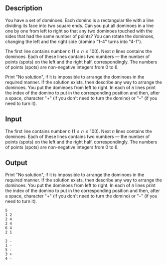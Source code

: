 ## Description

<div><p>You have a set of dominoes. Each domino is a rectangular tile with a line dividing its face into two square ends. Can you put all dominoes in a line one by one from left to right so that any two dominoes touched with the sides that had the same number of points? You can rotate the dominoes, changing the left and the right side (domino "1-4" turns into "4-1").</p></div><div class="input-specification"><p>The first line contains number <span class="tex-span"><i>n</i></span> (<span class="tex-span">1  ≤  <i>n</i>  ≤  100</span>). Next <span class="tex-span"><i>n</i></span> lines contains the dominoes. Each of these lines contains two numbers — the number of points (spots) on the left and the right half, correspondingly. The numbers of points (spots) are non-negative integers from 0 to 6.</p></div><div class="output-specification"><p>Print "<span class="tex-font-style-tt">No solution</span>", if it is impossible to arrange the dominoes in the required manner. If the solution exists, then describe any way to arrange the dominoes. You put the dominoes from left to right. In each of <span class="tex-span"><i>n</i></span> lines print the index of the domino to put in the corresponding position and then, after a space, character "<span class="tex-font-style-tt">+</span>" (if you don't need to turn the domino) or "<span class="tex-font-style-tt">–</span>" (if you need to turn it).</p></div>

## Input

<p>The first line contains number <span class="tex-span"><i>n</i></span> (<span class="tex-span">1  ≤  <i>n</i>  ≤  100</span>). Next <span class="tex-span"><i>n</i></span> lines contains the dominoes. Each of these lines contains two numbers — the number of points (spots) on the left and the right half, correspondingly. The numbers of points (spots) are non-negative integers from 0 to 6.</p>

## Output

<p>Print "<span class="tex-font-style-tt">No solution</span>", if it is impossible to arrange the dominoes in the required manner. If the solution exists, then describe any way to arrange the dominoes. You put the dominoes from left to right. In each of <span class="tex-span"><i>n</i></span> lines print the index of the domino to put in the corresponding position and then, after a space, character "<span class="tex-font-style-tt">+</span>" (if you don't need to turn the domino) or "<span class="tex-font-style-tt">–</span>" (if you need to turn it).</p>





```input1
5
1 2
2 4
2 4
6 4
2 1

```




```output1
2 -
1 -
5 -
3 +
4 -

```


